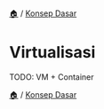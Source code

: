 [🏠](../../README.md) / [Konsep Dasar](../README.md)

# Virtualisasi

TODO: VM + Container

[🏠](../../README.md) / [Konsep Dasar](../README.md)
